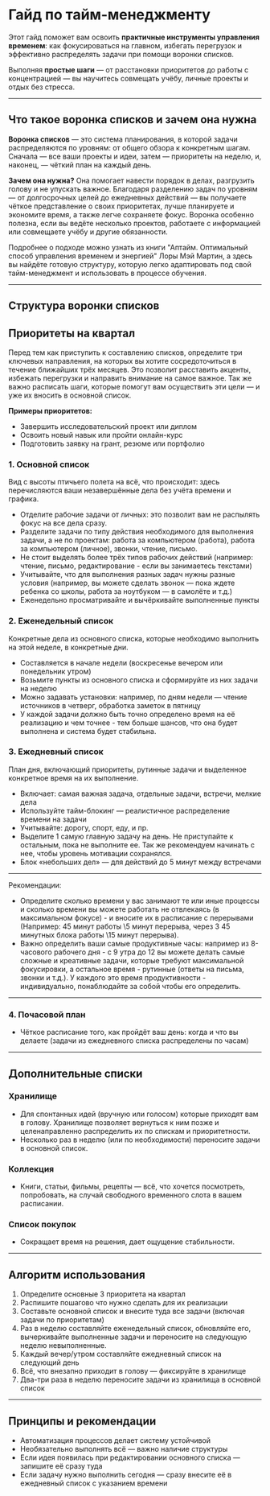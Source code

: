 # Гайд по тайм-менеджменту

Этот гайд поможет вам освоить **практичные инструменты управления временем**: как фокусироваться на главном, избегать перегрузок и эффективно распределять задачи при помощи воронки списков.

Выполняя **простые шаги** — от расстановки приоритетов до работы с концентрацией — вы научитесь совмещать учёбу, личные проекты и отдых без стресса.

---

## Что такое воронка списков и зачем она нужна

**Воронка списков** — это система планирования, в которой задачи распределяются по уровням: от общего обзора к конкретным шагам. Сначала — все ваши проекты и идеи, затем — приоритеты на неделю, и, наконец, — чёткий план на каждый день.

**Зачем она нужна?**
Она помогает навести порядок в делах, разгрузить голову и не упускать важное. Благодаря разделению задач по уровням — от долгосрочных целей до ежедневных действий — вы получаете чёткое представление о своих приоритетах, лучше планируете и экономите время, а также легче сохраняете фокус. Воронка особенно полезна, если вы ведёте несколько проектов, работаете с информацией или совмещаете учёбу и другие обязанности.

Подробнее о подходе можно узнать из книги "Аптайм. Оптимальный способ управления временем и энергией" Лоры Мэй Мартин, а здесь вы найдёте готовую структуру, которую легко адаптировать под свой тайм-менеджмент и использовать в процессе обучения.

---

## Структура воронки списков

## Приоритеты на квартал

Перед тем как приступить к составлению списков, определите три ключевых направления, на которых вы хотите сосредоточиться в течение ближайших трёх месяцев. Это позволит расставить акценты, избежать перегрузки и направить внимание на самое важное. Так же важно расписать шаги, которые помогут вам осуществить эти цели — и уже их вносить в основной список.

**Примеры приоритетов:**

- Завершить исследовательский проект или диплом
- Освоить новый навык или пройти онлайн-курс
- Подготовить заявку на грант, резюме или портфолио

### 1\. Основной список

Вид с высоты птичьего полета на всё, что происходит: здесь перечисляются ваши незавершённые дела без учёта времени и графика.

- Отделите рабочие задачи от личных: это позволит вам не распылять фокус на все дела сразу.
- Разделите задачи по типу действия необходимого для выполнения задачи, а не по проектам: работа за компьютером (работа), работа за компьютером (личное), звонки, чтение, письмо.
- Не стоит выделять более трёх типов рабочих действий (например: чтение, письмо, редактирование \- если вы занимаетесь текстами)
- Учитывайте, что для выполнения разных задач нужны разные условия (например, вы можете сделать звонок — пока ждете ребенка со школы, работа за ноутбуком — в самолёте и т.д.)
- Еженедельно просматривайте и вычёркивайте выполненные пункты

### 2\. Еженедельный список

Конкретные дела из основного списка, которые необходимо выполнить на этой неделе, в конкретные дни.

- Составляется в начале недели (воскресенье вечером или понедельник утром)
- Возьмите пункты из основного списка и сформируйте из них задачи на неделю
- Можно задавать установки: например, по дням недели — чтение источников в четверг, обработка заметок в пятницу
- У каждой задачи должно быть точно определено время на её реализацию и чем точнее \- тем больше шансов, что она будет выполнена и система будет стабильна.

### 3\. Ежедневный список

План дня, включающий приоритеты, рутинные задачи и выделенное конкретное время на их выполнение.

- Включает: самая важная задача, отдельные задачи, встречи, мелкие дела
- Используйте тайм-блокинг — реалистичное распределение времени на задачи
- Учитывайте: дорогу, спорт, еду, и пр.
- Выделите 1 самую главную задачу на день. Не приступайте к остальным, пока не выполните ее. Так же рекомендуем начинать с нее, чтобы уровень мотивации сохранялся.
- Блок «небольших дел» — для действий до 5 минут между встречами

---

Рекомендации:

- Определите сколько времени у вас занимают те или иные процессы и сколько времени вы можете работать не отвлекаясь (в максимальном фокусе) \- и вносите их в расписание с перерывами (Например: 45 минут работы \5 минут перерыва, через 3 45 минутных блока работы \15 минут перерыва).
- Важно определить ваши самые продуктивные часы: например из 8-часового рабочего дня \- с 9 утра до 12 вы можете делать самые сложные и креативные задачи, которые требуют максимальной фокусировки, а остальное время \- рутинные (ответы на письма, звонки и т.д.). У каждого это время продуктивности \- индивидуально, понаблюдайте за собой чтобы его определить.

---

### 4\. Почасовой план

- Чёткое расписание того, как пройдёт ваш день: когда и что вы делаете (задачи из ежедневного списка распределены по часам)

---

## Дополнительные списки

### Хранилище

- Для спонтанных идей (вручную или голосом) которые приходят вам в голову. Хранилище позволяет вернуться к ним позже и целенаправленно распределить их по спискам и приоритетности.
- Несколько раз в неделю (или по необходимости) переносите задачи в основной список.

### Коллекция

- Книги, статьи, фильмы, рецепты — всё, что хочется посмотреть, попробовать, на случай свободного временного слота в вашем расписании.

### Список покупок

- Сокращает время на решения, дает ощущение стабильности.

---

## Алгоритм использования

1. Определите основные 3 приоритета на квартал
2. Распишите пошагово что нужно сделать для их реализации
3. Составьте основной список и внесите туда все задачи (включая задачи по приоритетам)
4. Раз в неделю составляйте еженедельный список, обновляйте его, вычеркивайте выполненные задачи и переносите на следующую неделю невыполненные.
5. Каждый вечер/утром составляйте ежедневный список на следующий день
6. Всё, что внезапно приходит в голову — фиксируйте в хранилище
7. Два-три раза в неделю переносите задачи из хранилища в основной список

---

## Принципы и рекомендации

- Автоматизация процессов делает систему устойчивой
- Необязательно выполнять всё — важно наличие структуры
- Если идея появилась при редактировании основного списка — запишите её сразу туда
- Если задачу нужно выполнить сегодня — сразу внесите её в ежедневный список с указанием времени